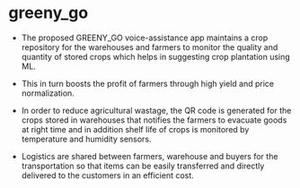 # greeny_go

* The proposed GREENY_GO voice-assistance app maintains a crop repository for the warehouses and farmers to monitor the quality and quantity of stored crops which helps in suggesting crop plantation using ML.

* This in turn boosts the profit of farmers through high yield and price normalization.

* In order to reduce agricultural wastage, the QR code is generated for the crops stored in warehouses that notifies the farmers to evacuate goods at right time and in addition shelf life of crops is monitored by temperature and humidity sensors.

* Logistics are shared between farmers, warehouse and buyers for the transportation so that items can be easily transferred and directly delivered to the customers in an efficient cost.
